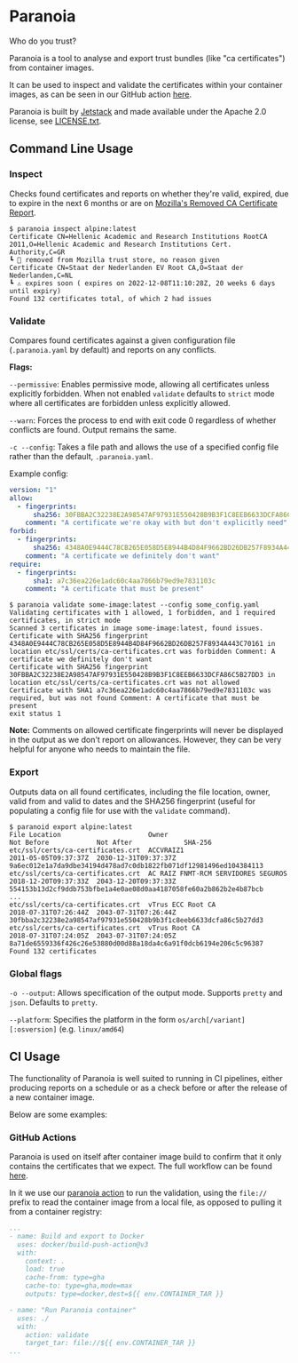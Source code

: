 # Paranoia

Who do you trust?

Paranoia is a tool to analyse and export trust bundles (like "ca certificates") from container images.

It can be used to inspect and validate the certificates within your container images, as can be seen in our
GitHub action [here](action.yml).

Paranoia is built by [Jetstack](https://jetstack.io) and made available under the Apache 2.0 license, see [LICENSE.txt](LICENSE.txt).

## Command Line Usage

### Inspect

Checks found certificates and reports on whether they're valid, expired, due to expire in the next 6 months or are on
[Mozilla's Removed CA Certificate Report](https://ccadb-public.secure.force.com/mozilla/RemovedCACertificateReportCSVFormat).

```shell
$ paranoia inspect alpine:latest
Certificate CN=Hellenic Academic and Research Institutions RootCA 2011,O=Hellenic Academic and Research Institutions Cert. Authority,C=GR
┗ 🚨 removed from Mozilla trust store, no reason given
Certificate CN=Staat der Nederlanden EV Root CA,O=Staat der Nederlanden,C=NL
┗ ⚠️️ expires soon ( expires on 2022-12-08T11:10:28Z, 20 weeks 6 days until expiry)
Found 132 certificates total, of which 2 had issues
```

### Validate

Compares found certificates against a given configuration file (`.paranoia.yaml` by default) and reports on any
conflicts.

**Flags:**

`--permissive`: Enables permissive mode, allowing all certificates unless explicitly forbidden. When not
enabled `validate` defaults to `strict` mode where all certificates are forbidden unless explicitly allowed.

`--warn`: Forces the process to end with exit code 0 regardless of whether conflicts are found. Output remains the same.

`-c --config`: Takes a file path and allows the use of a specified config file rather than the default, `.paranoia.yaml`.

Example config:
```yaml
version: "1"
allow:
  - fingerprints:
      sha256: 30FBBA2C32238E2A98547AF97931E550428B9B3F1C8EEB6633DCFA86C5B27DD3
    comment: "A certificate we're okay with but don't explicitly need"
forbid:
  - fingerprints:
      sha256: 4348A0E9444C78CB265E058D5E8944B4D84F9662BD26DB257F8934A443C70161
    comment: "A certificate we definitely don't want"
require:
  - fingerprints:
      sha1: a7c36ea226e1adc60c4aa7866b79ed9e7831103c
    comment: "A certificate that must be present"
```

```shell
$ paranoia validate some-image:latest --config some_config.yaml
Validating certificates with 1 allowed, 1 forbidden, and 1 required certificates, in strict mode
Scanned 3 certificates in image some-image:latest, found issues.
Certificate with SHA256 fingerprint 4348A0E9444C78CB265E058D5E8944B4D84F9662BD26DB257F8934A443C70161 in location etc/ssl/certs/ca-certificates.crt was forbidden Comment: A certificate we definitely don't want 
Certificate with SHA256 fingerprint 30FBBA2C32238E2A98547AF97931E550428B9B3F1C8EEB6633DCFA86C5B27DD3 in location etc/ssl/certs/ca-certificates.crt was not allowed
Certificate with SHA1 a7c36ea226e1adc60c4aa7866b79ed9e7831103c was required, but was not found Comment: A certificate that must be present
exit status 1
```
**Note:** Comments on allowed certificate fingerprints will never be displayed in the output as we don't report on
allowances. However, they can be very helpful for anyone who needs to maintain the file.


### Export

Outputs data on all found certificates, including the file location, owner, valid from and valid to dates and the SHA256
fingerprint (useful for populating a config file for use with the `validate` command).

```shell
$ paranoid export alpine:latest
File Location                      Owner                                                        Not Before            Not After             SHA-256                                                           
etc/ssl/certs/ca-certificates.crt  ACCVRAIZ1                                                    2011-05-05T09:37:37Z  2030-12-31T09:37:37Z  9a6ec012e1a7da9dbe34194d478ad7c0db1822fb071df12981496ed104384113  
etc/ssl/certs/ca-certificates.crt  AC RAIZ FNMT-RCM SERVIDORES SEGUROS                          2018-12-20T09:37:33Z  2043-12-20T09:37:33Z  554153b13d2cf9ddb753bfbe1a4e0ae08d0aa4187058fe60a2b862b2e4b87bcb  
...
etc/ssl/certs/ca-certificates.crt  vTrus ECC Root CA                                            2018-07-31T07:26:44Z  2043-07-31T07:26:44Z  30fbba2c32238e2a98547af97931e550428b9b3f1c8eeb6633dcfa86c5b27dd3  
etc/ssl/certs/ca-certificates.crt  vTrus Root CA                                                2018-07-31T07:24:05Z  2043-07-31T07:24:05Z  8a71de6559336f426c26e53880d00d88a18da4c6a91f0dcb6194e206c5c96387  
Found 132 certificates
```

### Global flags

`-o --output`: Allows specification of the output mode. Supports `pretty` and `json`. Defaults to `pretty`.

`--platform`: Specifies the platform in the form `os/arch[/variant][:osversion]` (e.g. `linux/amd64`)

## CI Usage

The functionality of Paranoia is well suited to running in CI pipelines, either producing reports on a schedule or
as a check before or after the release of a new container image.

Below are some examples:

### GitHub Actions

Paranoia is used on itself after container image build to confirm that it only contains the certificates that we expect.
The full workflow can be found [here](.github/workflows/publish.yaml).

In it we use our [paranoia action](action.yml) to run the validation, using the `file://` prefix to read the container
image from a local file, as opposed to pulling it from a container registry:

```yaml
...
- name: Build and export to Docker
  uses: docker/build-push-action@v3
  with:
    context: .
    load: true
    cache-from: type=gha
    cache-to: type=gha,mode=max
    outputs: type=docker,dest=${{ env.CONTAINER_TAR }}

- name: "Run Paranoia container"
  uses: ./
  with:
    action: validate
    target_tar: file://${{ env.CONTAINER_TAR }}
...
```
